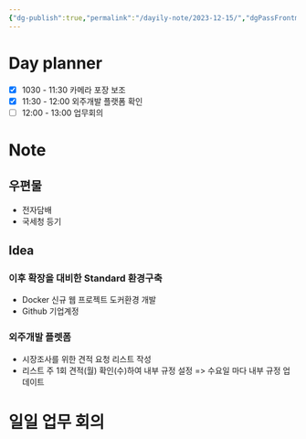 ```yaml
---
{"dg-publish":true,"permalink":"/dayily-note/2023-12-15/","dgPassFrontmatter":true,"created":"2023-12-15T10:36:22.471+09:00","updated":"2023-12-15T12:02:58.914+09:00"}
---
```


# Day planner

- [x] 1030 - 11:30 카메라 포장 보조
- [x] 11:30 - 12:00 외주개발 플랫폼 확인
- [ ] 12:00 - 13:00 업무회의

# Note 
## 우편물
 - 전자담배
 - 국세청 등기
## Idea
### 이후 확장을 대비한 Standard 환경구축
 - Docker 신규 웹 프로젝트 도커환경 개발
 - Github 기업계정
### 외주개발 플렛폼
 - 시장조사를 위한 견적 요청 리스트 작성
 - 리스트 주 1회 견적(월) 확인(수)하여 내부 규정 설정
 => 수요일 마다 내부 규정 업데이트
# 일일 업무 회의
 